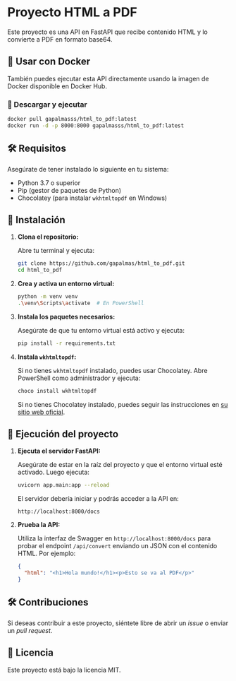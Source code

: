 # Proyecto HTML a PDF

Este proyecto es una API en FastAPI que recibe contenido HTML y lo convierte a PDF en formato base64.

## 🐳 Usar con Docker

También puedes ejecutar esta API directamente usando la imagen de Docker disponible en Docker Hub.

### 🔽 Descargar y ejecutar

```bash
docker pull gapalmasss/html_to_pdf:latest
docker run -d -p 8000:8000 gapalmasss/html_to_pdf:latest
```

## 🛠 Requisitos

Asegúrate de tener instalado lo siguiente en tu sistema:

- Python 3.7 o superior
- Pip (gestor de paquetes de Python)
- Chocolatey (para instalar `wkhtmltopdf` en Windows)

## 🚀 Instalación

1. **Clona el repositorio:**

   Abre tu terminal y ejecuta:

   ```bash
   git clone https://github.com/gapalmas/html_to_pdf.git
   cd html_to_pdf
   ```

2. **Crea y activa un entorno virtual:**

   ```bash
   python -m venv venv
   .\venv\Scripts\activate  # En PowerShell
   ```

3. **Instala los paquetes necesarios:**

   Asegúrate de que tu entorno virtual está activo y ejecuta:

   ```bash
   pip install -r requirements.txt
   ```

4. **Instala `wkhtmltopdf`:**

   Si no tienes `wkhtmltopdf` instalado, puedes usar Chocolatey. Abre PowerShell como administrador y ejecuta:

   ```bash
   choco install wkhtmltopdf
   ```

   Si no tienes Chocolatey instalado, puedes seguir las instrucciones en [su sitio web oficial](https://chocolatey.org/install).

## 🚀 Ejecución del proyecto

1. **Ejecuta el servidor FastAPI:**

   Asegúrate de estar en la raíz del proyecto y que el entorno virtual esté activado. Luego ejecuta:

   ```bash
   uvicorn app.main:app --reload
   ```

   El servidor debería iniciar y podrás acceder a la API en:

   ```
   http://localhost:8000/docs
   ```

2. **Prueba la API:**

   Utiliza la interfaz de Swagger en `http://localhost:8000/docs` para probar el endpoint `/api/convert` enviando un JSON con el contenido HTML. Por ejemplo:

   ```json
   {
     "html": "<h1>Hola mundo!</h1><p>Esto se va al PDF</p>"
   }
   ```

## 🛠 Contribuciones

Si deseas contribuir a este proyecto, siéntete libre de abrir un *issue* o enviar un *pull request*.

## 📝 Licencia

Este proyecto está bajo la licencia MIT.
